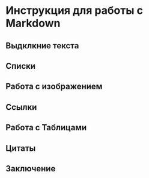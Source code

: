 # Инструкция для работы с Markdown

## Выдклкние текста

## Списки

## Работа с изображением

## Ссылки

## Работа  с Таблицами

## Цитаты 

## Заключение

